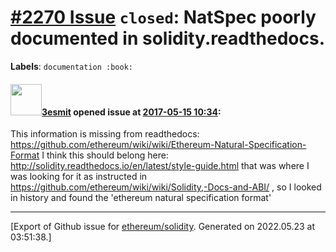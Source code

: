 # [\#2270 Issue](https://github.com/ethereum/solidity/issues/2270) `closed`: NatSpec poorly documented in solidity.readthedocs.
**Labels**: `documentation :book:`


#### <img src="https://avatars.githubusercontent.com/u/224810?u=9d4bdd31329b33f97dbee8e1e3e6f01fa1369d09&v=4" width="50">[3esmit](https://github.com/3esmit) opened issue at [2017-05-15 10:34](https://github.com/ethereum/solidity/issues/2270):

This information is missing from readthedocs: https://github.com/ethereum/wiki/wiki/Ethereum-Natural-Specification-Format
I think this should belong here: http://solidity.readthedocs.io/en/latest/style-guide.html that was where I was looking for it as instructed in https://github.com/ethereum/wiki/wiki/Solidity,-Docs-and-ABI/ , so I looked in history and found the 'ethereum natural specification format' 




-------------------------------------------------------------------------------



[Export of Github issue for [ethereum/solidity](https://github.com/ethereum/solidity). Generated on 2022.05.23 at 03:51:38.]
